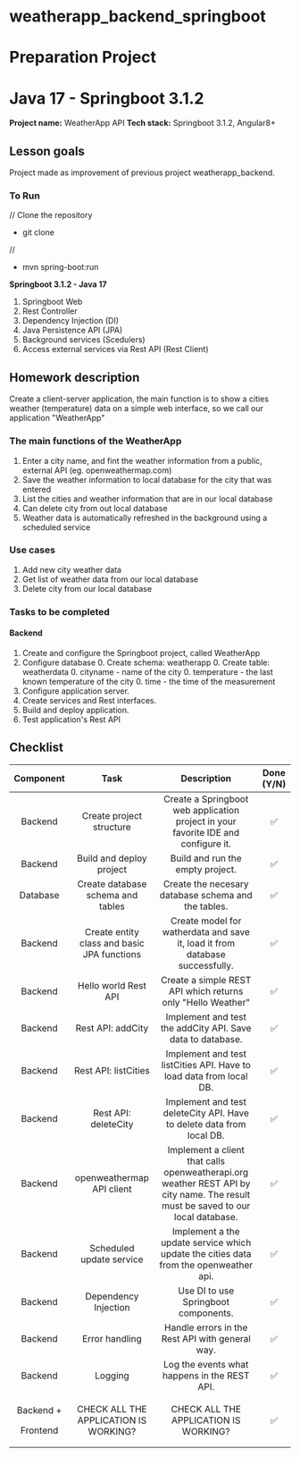 # weatherapp_backend_springboot

# **Preparation Project**
# **Java 17 - Springboot 3.1.2**
**Project name:** WeatherApp API
**Tech stack:** Springboot 3.1.2, Angular8+
## **Lesson goals**
Project made as improvement of previous project weatherapp_backend.

### To Run

// Clone the repository
- git clone

// 
- mvn spring-boot:run


**Springboot 3.1.2 - Java 17**
1. Springboot Web
1. Rest Controller
1. Dependency Injection (DI)
1. Java Persistence API (JPA)
1. Background services (Scedulers)
1. Access external services via Rest API (Rest Client)


## **Homework description**
Create a client-server application, the main function is to show a cities weather (temperature) data on a simple web interface, so we call our application "WeatherApp"

### **The main functions of the WeatherApp**
1. Enter a city name, and fint the weather information from a public, external API (eg. openweathermap.com)
1. Save the weather information to local database for the city that was entered
1. List the cities and weather information that are in our local database
1. Can delete city from out local database
1. Weather data is automatically refreshed in the background using a scheduled service

### **Use cases**
1. Add new city weather data
1. Get list of weather data from our local database
1. Delete city from our local database

### **Tasks to be completed**
#### **Backend**
1. Create and configure the Springboot project, called WeatherApp
1. Configure database 
   0. Create schema: weatherapp
   0. Create table: weatherdata 
      0. cityname - name of the city
      0. temperature - the last known temperature of the city
      0. time - the time of the measurement
1. Configure application server.
1. Create services and Rest interfaces.
1. Build and deploy application.
1. Test application's Rest API


## **Checklist**

|**Component**|**Task**|**Description**|**Done (Y/N)**|
| :-: | :-: | :-: | :-: |
|Backend|Create project structure|Create a Springboot web application project in your favorite IDE and configure it.|:white_check_mark:|
|Backend|Build and deploy project|Build and run the empty project.|:white_check_mark:|
|Database|Create database schema and tables|Create the necesary database schema and the tables.|:white_check_mark:|
|Backend|Create entity class and basic JPA functions|Create model for watherdata and save it, load it from database successfully.|:white_check_mark:|
|Backend|Hello world Rest API|Create a simple REST API which returns only "Hello Weather"|:white_check_mark:|
|Backend|Rest API: addCity|Implement and test the addCity API. Save data to database.|:white_check_mark:|
|Backend|Rest API: listCities|Implement and test listCities API. Have to load data from local DB.|:white_check_mark:|
|Backend|Rest API: deleteCity|Implement and test deleteCity API. Have to delete data from local DB.|:white_check_mark:|
|Backend|openweathermap API client|Implement a client that calls openweatherapi.org weather REST API by city name. The result must be saved to our local database.|:white_check_mark:|
|Backend|Scheduled update service|Implement a the update service which update the cities data from the openweather api.|:white_check_mark:|
|Backend|Dependency Injection|Use DI to use Springboot components.|:white_check_mark:|
|Backend|Error handling|Handle errors in the Rest API with general way.|:white_check_mark:|
|Backend|Logging|Log the events what happens in the REST API.|:white_check_mark:|
|<p>Backend +</p><p>Frontend</p>|CHECK ALL THE APPLICATION IS WORKING?|CHECK ALL THE APPLICATION IS WORKING?|:white_check_mark:|
